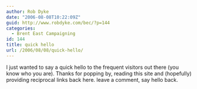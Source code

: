 ```yaml
---
author: Rob Dyke
date: "2006-08-08T10:22:09Z"
guid: http://www.robdyke.com/bec/?p=144
categories:
  - Brent East Campaigning
id: 144
title: quick hello
url: /2006/08/08/quick-hello/
---
```

I just wanted to say a quick hello to the frequent visitors out there (you know who you are). Thanks for popping by, reading this site and (hopefully) providing reciprocal links back here. leave a comment, say hello back.